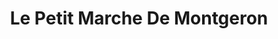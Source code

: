---
title: "Le Petit Marche De Montgeron"
url: /montgeron/le-petit-marche-de-montgeron/
shop: commodité
---